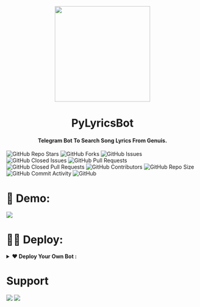 
<p align="center"><a href="#"><img src="https://thumbs.gfycat.com/BigThunderousAppaloosa-max-1mb.gif" width="250"></a></p> 
<h1 align="center"><b>PyLyricsBot</b></h1>
<h4 align="center">Telegram Bot To Search Song Lyrics From Genuis.</h4>

![GitHub Repo Stars](https://img.shields.io/github/stars/AmineSoukara/PyLyricsBot?color=blue&style=plastic&logo=github)
![GitHub Forks](https://img.shields.io/github/forks/AmineSoukara/PyLyricsBot?color=green&style=plastic&logo=github)
![GitHub Issues](https://img.shields.io/github/issues/AmineSoukara/PyLyricsBot?style=plastic&logo=github)
![GitHub Closed Issues](https://img.shields.io/github/issues-closed/AmineSoukara/PyLyricsBot?style=plastic&logo=github)
![GitHub Pull Requests](https://img.shields.io/github/issues-pr/AmineSoukara/PyLyricsBot?style=plastic&logo=github)
![GitHub Closed Pull Requests](https://img.shields.io/github/issues-pr-closed/AmineSoukara/PyLyricsBot?style=plastic&logo=github)
![GitHub Contributors](https://img.shields.io/github/contributors/AmineSoukara/PyLyricsBot?style=plastic&logo=github)
![GitHub Repo Size](https://img.shields.io/github/repo-size/AmineSoukara/PyLyricsBot?color=red&style=plastic&logo=github)
![GitHub Commit Activity](https://img.shields.io/github/commit-activity/m/AmineSoukara/PyLyricsBot?style=plastic&logo=github)
![GitHub](https://img.shields.io/github/license/AmineSoukara/PyLyricsBot?style=plastic&logo=github)


# 🤖 Demo:
<a href="https://t.me/PyLyricsBot"><img src="https://img.shields.io/badge/@PyLyricsBot-ffff00?style=for-the-badge&logo=telegram&logoColor=white"></a>
# 👨‍💻 Deploy:

<details>	
  <summary><b>❤ Deploy Your Own Bot :</b></summary>

# Star 🌟 Fork 🍴 & Deploy

### -Easy Way
[![Deploy](https://www.herokucdn.com/deploy/button.svg)](https://heroku.com/deploy?template=https://github.com/AmineSoukara/PyLyricsBot/tree/main)

### -Self-hosting (For Devs)

```python3
## Clone The Repo
git clone https://github.com/AmineSoukara/PyLyricsBot
## Enter The Directory
cd PyLyricsBot
## Install Requirements
pip3 install -r requirements.txt
## Run The Bot
python3 main.py
```
### -Mandatory Configs 
```
[+] Make Sure You Add All These Mandatory Vars. 
    [-] API_ID:     You can get this value from https://my.telegram.org
    [-] API_HASH :  You can get this value from https://my.telegram.org
    [-] BOT_TOKEN : You can get this value from https://t.me/botfather
    [-] GENIUS_API: You can get this value from https://genius.com/api-clients
[+] Bot will not work without setting the mandatory vars.
```
</details>


# Support 
<a href="https://t.me/damienhelp"><img src="https://img.shields.io/badge/Support_Group-ffff00?style=for-the-badge&logo=telegram&logoColor=white"></a> <a href="https://t.me/damiensoukara"><img src="https://img.shields.io/badge/Updates_Channel-ffff00?style=for-the-badge&logo=telegram&logoColor=white"></a>
